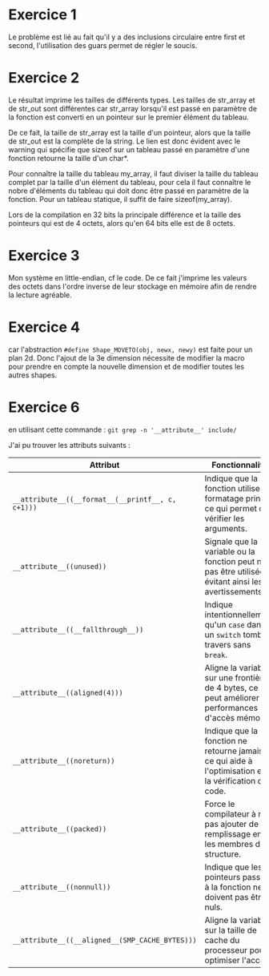 # Exercice 1
Le problème est lié au fait qu'il y a des inclusions circulaire entre first et second, l'utilisation
des guars permet de régler le soucis.

# Exercice 2
Le résultat imprime les tailles de différents types.
Les tailles de str_array et de str_out sont différentes car str_array lorsqu'il est passé en paramètre de la fonction est converti en un pointeur sur le premier élément du tableau. 

De ce fait, la taille de str_array est la taille d'un pointeur, alors que la taille de str_out est la complète de la string. Le lien est donc évident avec le warning qui spécifie que sizeof sur un tableau passé en paramètre d'une fonction retourne la taille d'un char*.

Pour connaître la taille du tableau my_array, il faut diviser la taille du tableau complet par la taille d'un élément du tableau, pour cela il faut connaître le nobre d'éléments du tableau qui doit donc être passé en paramètre de la fonction. Pour un tableau statique, il suffit de faire sizeof(my_array).

Lors de la compilation en 32 bits la principale différence et la taille des pointeurs qui est de 4 octets, alors qu'en 64 bits elle est de 8 octets.

# Exercice 3
Mon système en little-endian, cf le code. De ce fait j'imprime les valeurs des octets dans l'ordre inverse de leur stockage en mémoire afin de rendre la lecture agréable.

# Exercice 4
car l'abstraction `#define Shape_MOVETO(obj, newx, newy)` est faite pour un plan 2d. Donc l'ajout de la 3e dimension nécessite de modifier la macro pour prendre en compte la nouvelle dimension et de modifier toutes les autres shapes.

# Exercice 6
en utilisant cette commande : `git grep -n '__attribute__' include/`

J'ai pu trouver les attributs suivants : 

| Attribut                                | Fonctionnalité                                                                                   |
|-----------------------------------------|-------------------------------------------------------------------------------------------------|
| `__attribute__((__format__(__printf__, c, c+1)))` | Indique que la fonction utilise le formatage printf, ce qui permet de vérifier les arguments.  |
| `__attribute__((unused))`               | Signale que la variable ou la fonction peut ne pas être utilisée, évitant ainsi les avertissements. |
| `__attribute__((__fallthrough__))`     | Indique intentionnellement qu'un `case` dans un `switch` tombe à travers sans `break`.        |
| `__attribute__((aligned(4)))`          | Aligne la variable sur une frontière de 4 bytes, ce qui peut améliorer les performances d'accès mémoire. |
| `__attribute__((noreturn))`             | Indique que la fonction ne retourne jamais, ce qui aide à l'optimisation et à la vérification du code. |
| `__attribute__((packed))`               | Force le compilateur à ne pas ajouter de remplissage entre les membres de la structure.        |
| `__attribute__((nonnull))`              | Indique que les pointeurs passés à la fonction ne doivent pas être nuls.                      |
| `__attribute__((__aligned__(SMP_CACHE_BYTES)))` | Aligne la variable sur la taille de cache du processeur pour optimiser l'accès.              |
